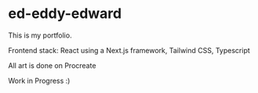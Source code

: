 # ed-eddy-edward

This is my portfolio.

Frontend stack: React using a Next.js framework, Tailwind CSS, Typescript

All art is done on Procreate

Work in Progress :)